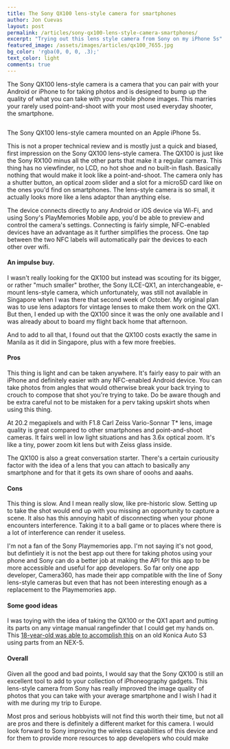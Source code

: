 ```yaml
---
title: The Sony QX100 lens-style camera for smartphones
author: Jon Cuevas
layout: post
permalink: /articles/sony-qx100-lens-style-camera-smartphones/
excerpt: "Trying out this lens style camera from Sony on my iPhone 5s"
featured_image: /assets/images/articles/qx100_7655.jpg
bg_color: 'rgba(0, 0, 0, .3);'
text_color: light
comments: true
---
```


<p class="lead">
The Sony QX100 lens-style camera is a camera that you can pair with your Android or iPhone to for taking photos and is designed to bump up the quality of what you can take with your mobile phone images. This marries your rarely used point-and-shoot with your most used everyday shooter, the smartphone.
</p>

<div class="offgrid-left">
	<img src="{{ "/assets/images/articles/qx100_7655.jpg" | prepend: site.baseurl }}" alt="">
	<p class="caption">The Sony QX100 lens-style camera mounted on an Apple iPhone 5s.</p>
</div>

This is not a proper technical review and is mostly just a quick and biased, first impression on the Sony QX100 lens-style camera. The QX100 is just like the Sony RX100 minus all the other parts that make it a regular camera. This thing has no viewfinder, no LCD, no hot shoe and no built-in flash. Basically nothing that would make it look like a point-and-shoot. The camera only has a shutter button, an optical zoom slider and a slot for a microSD card like on the ones you'd find on smartphones. The lens-style camera is so small, it actually looks more like a lens adaptor than anything else.

The device connects directly to any Android or iOS device via Wi-Fi, and using Sony's PlayMemories Mobile app, you'd be able to preview and control the camera's settings. Connecting is fairly simple, NFC-enabled devices have an advantage as it further simplifies the process. One tap between the two NFC labels will automatically pair the devices to each other over wifi.

#### An impulse buy.

I wasn't really looking for the QX100 but instead was scouting for its bigger, or rather "much smaller" brother, the Sony ILCE-QX1, an interchangeable, e-mount lens-style camera, which unfortunately, was still not available in Singapore when I was there that second week of October. My original plan was to use lens adaptors for vintage lenses to make them work on the QX1. But then, I ended up with the QX100 since it was the only one available and I was already about to board my flight back home that afternoon.

And to add to all that, I found out that the QX100 costs exactly the same in Manila as it did in Singapore, plus with a few more freebies.

#### Pros

This thing is light and can be taken anywhere. It's fairly easy to pair with an iPhone and definitely easier with any NFC-enabled Android device. You can take photos from angles that would otherwise break your back trying to crouch to compose that shot you're trying to take. Do be aware though and be extra careful not to be mistaken for a perv taking upskirt shots when using this thing.

At 20.2 megapixels and with F1.8 Carl Zeiss Vario-Sonnar T* lens, image quality is great compared to other smartphones and point-and-shoot cameras. It fairs well in low light situations and has 3.6x optical zoom. It's like a tiny, power zoom kit lens but with Zeiss glass inside.

The QX100 is also a great conversation starter. There's a certain curiousity factor with the idea of a lens that you can attach to basically any smartphone and for that it gets its own share of ooohs and aaahs.

#### Cons

This thing is slow. And I mean really slow, like pre-historic slow. Setting up to take the shot would end up with you missing an opportunity to capture a scene. It also has this annoying habit of disconnecting when your phone encounters interference. Taking it to a ball game or to places where there is a lot of interference can render it useless.

I'm not a fan of the Sony Playmemories app. I'm not saying it's not good, but defintiely it is not the best app out there for taking photos using your phone and Sony can do a better job at making the API for this app to be more accessible and useful for app developers. So far only one app developer, Camera360, has made their app compatible with the line of Sony lens-style cameras but even that has not been interesting enough as a replacement to the Playmemories app.

#### Some good ideas

I was toying with the idea of taking the QX100 or the QX1 apart and putting its parts on any vintage manual rangefinder that I could get my hands on. This [18-year-old was able to accomplish this][1] on an old Konica Auto S3 using parts from an NEX-5.

#### Overall

Given all the good and bad points, I would say that the Sony QX100 is still an excellent tool to add to your collection of iPhoneography gadgets. This lens-style camera from Sony has really improved the image quality of photos that you can take with your average smartphone and I wish I had it with me during my trip to Europe. 

Most pros and serious hobbyists will not find this worth their time, but not all are pros and there is definitely a different market for this camera. I would look forward to Sony improving the wireless capabilities of this device and for them to provide more resources to app developers who could make 

[1]: https://frankencamera.wordpress.com/



